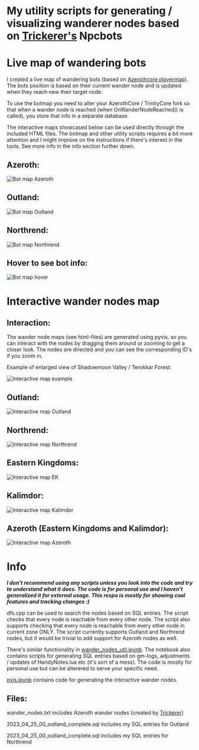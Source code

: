 # My utility scripts for generating / visualizing wanderer nodes based on [Trickerer's](https://github.com/trickerer/Trinity-Bots) Npcbots

# Live map of wandering bots

I created a live map of wandering bots (based on [Azerothcore playermap](https://github.com/azerothcore/playermap)). The bots position is based on their current wander node and is updated when they reach new their target node.

To use the botmap you need to alter your AzerothCore / TrinityCore fork so that when a wander node is reached (when OnWanderNodeReached() is called), you store that info in a separate database.

The interactive maps showcased below can be used directly through the included HTML files. The botmap and other utility scripts requires a bit more attention and I might improve on the instructions if there's interest in the tools. See more info in the info section further down.

## Azeroth:
![Bot map Azeroth](./images/botmap_azeroth.gif?raw=true "Bot map Azeroth")

## Outland:
![Bot map Outland](./images/botmap_outland.gif?raw=true "Bot map Outland")

## Northrend:
![Bot map Northrend](./images/botmap_northrend.gif?raw=true "Bot map Northrend")

## Hover to see bot info:
![Bot map hover](./images/botmap_hover.png?raw=true "Bot map hover")

# Interactive wander nodes map

## Interaction:

The wander node maps (see html-files) are generated using pyvis, so you can interact with the nodes by dragging them around or zooming to get a closer look. The nodes are directed and you can see the corresponding ID's if you zoom in.

Example of enlarged view of Shadowmoon Valley / Terokkar Forest:

![Interactive map example](./images/interactive_wander_nodes.gif?raw=true "Interactive map example")

## Outland:
![Interactive map Outland](./images/outland_interactive_map.png?raw=true "Interactive map Outland")

## Northrend:
![Interactive map Northrend](./images/northrend_interactive_map.png?raw=true "Interactive map Northrend")

## Eastern Kingdoms:
![Interactive map EK](./images/eastern_kingdoms_interactive_map.png?raw=true "Interactive map EK")

## Kalimdor:
![Interactive map Kalimdor](./images/kalimdor_interactive_map.png?raw=true "Interactive map Kalimdor")

## Azeroth (Eastern Kingdoms and Kalimdor):
![Interactive map Azeroth](./images/azeroth_interactive_map.png?raw=true "Interactive map Azeroth")

# Info

***I don't recommend using any scripts unless you look into the code and try to understand what it does. The code is for personal use and I haven't generalized it for external usage. This respo is mostly for showing cool features and tracking changes :)***

dfs.cpp can be used to search the nodes based on SQL entries. The script checks that every node is reachable from every other node. The script also supports checking that every node is reachable from every other node in current zone ONLY.
The script currently supports Outland and Northrend nodes, but it would be trivial to add support for Azeroth nodes as well.

There's similar functionality in [wander_nodes_util.ipynb](./wander_nodes_util.ipynb).
The notebook also contains scripts for generating SQL entries based on gm-logs, adjustments / updates of HandyNotes.lua etc (it's sort of a mess). The code is mostly for personal use but can be alterered to serve your specific need.

[pyis.ipynb](./pyis.ipynb) contains code for generating the interactive wander nodes.

## Files:

wander_nodes.txt includes Azeroth wander nodes (created by [Trickerer](https://github.com/trickerer))

2023_04_25_00_outland_complete.sql includes my SQL entries for Outland

2023_04_25_00_outland_complete.sql includes my SQL entries for Northrend